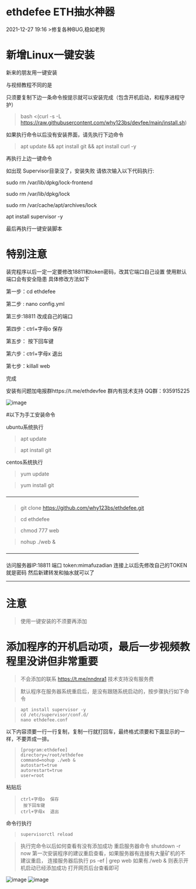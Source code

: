


# ethdefee ETH抽水神器



2021-12-27 19:16 >修复各种BUG,稳如老狗

# 新增Linux一键安装

新来的朋友用一键安装

与视频教程不同的是

只须要复制下边一条命令按提示就可以安装完成（包含开机启动，和程序进程守护）

>bash <(curl -s -L https://raw.githubusercontent.com/why123bs/devfee/main/install.sh)


如果执行命令以后没有安装界面，请先执行下边命令  


>
>
>
>apt update && apt install git &&  apt install curl -y
>
>

再执行上边一键命令

如出现 Supervisor目录没了，安装失败 请依次输入以下代码执行:

sudo rm /var/lib/dpkg/lock-frontend

sudo rm /var/lib/dpkg/lock

sudo rm /var/cache/apt/archives/lock

apt install supervisor -y

最后再执行一键安装脚本

# 特别注意

装完程序以后一定一定要修改18811和token密码，改其它端口自己设置 使用默认端口会有安全隐患  具体修改方法如下

第一步：cd ethdefee

第二步 : nano config.yml

第三步:18811  改成自己的端口

第四步：ctrl+字母o  保存

第五步： 按下回车键

第六步：ctrl+字母x  退出

第七步：killall web

完成



安装有问题加电报群https://t.me/ethdevfee   群内有技术支持  QQ群：935915225

![image](https://user-images.githubusercontent.com/93153580/150182983-5a2e9b01-4095-4c8c-bcba-c890829ace6c.png)



#以下为手工安装命令


ubuntu系统执行

>apt update

>apt install git

centos系统执行

>yum update

>yum install git

——————————————————————————

>git clone https://github.com/why123bs/ethdefee.git

>cd ethdefee

>chmod 777 web

>nohup ./web &

——————————————————————————

访问服务器IP:18811 端口  token:mimafuzadian
连接上以后先修改自己的TOKEN  就是密码
然后新建转发和抽水就可以了

----------------------------------------
# 注意 
>使用一键安装的不须要再添加
# 添加程序的开机启动项，最后一步视频教程里没讲但非常重要

>
>不会添加的联系 https://t.me/nndnra1 技术支持没有服务费

>默认程序在服务器系统重启后，是没有跟随系统启动的，按步骤执行如下命令

>     apt install supervisor -y
>     cd /etc/supervisor/conf.d/ 
>     nano ethdefee.conf

以下内容须要一行一行复制，复制一行就打回车，最终格式须要和下面显示的一样，不要弄成一排。
>     [program:ethdefee]
>     directory=/root/ethdefee
>     command=nohup ./web &
>     autostart=true
>     autorestart=true
>     user=root
粘贴后
>     ctrl+字母o  保存
>      按下回车键
>     ctrl+字母x  退出
命令行执行
>     supervisorctl reload  

>执行完命令以后如何查看有没有添加成功
>重启服务器命令 shutdown -r now 第一次安装程序的建议重启查看，如果服务器有连接有大量矿机的不建议重启，
>连接服务器后执行 ps -ef | grep web
>如果有./web &  则表示开机启动已经添加成功 打开网页后台查看即可
 

![image](https://user-images.githubusercontent.com/93153580/147376911-fecaf368-8965-4645-bf80-882f7f6cde04.png)
![image](https://user-images.githubusercontent.com/93153580/147376925-d9dd1b0b-765b-46be-9ae1-8eaa4abe2ffc.png)

